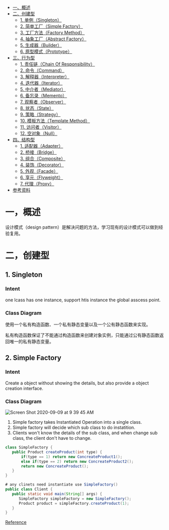 <!-- GFM-TOC -->
* [一、概述](#一概述)
* [二、创建型](#二创建型)
    * [1. 单例（Singleton）](#1-单例singleton)
    * [2. 简单工厂（Simple Factory）](#2-简单工厂simple-factory)
    * [3. 工厂方法（Factory Method）](#3-工厂方法factory-method)
    * [4. 抽象工厂（Abstract Factory）](#4-抽象工厂abstract-factory)
    * [5. 生成器（Builder）](#5-生成器builder)
    * [6. 原型模式（Prototype）](#6-原型模式prototype)
* [三、行为型](#三行为型)
    * [1. 责任链（Chain Of Responsibility）](#1-责任链chain-of-responsibility)
    * [2. 命令（Command）](#2-命令command)
    * [3. 解释器（Interpreter）](#3-解释器interpreter)
    * [4. 迭代器（Iterator）](#4-迭代器iterator)
    * [5. 中介者（Mediator）](#5-中介者mediator)
    * [6. 备忘录（Memento）](#6-备忘录memento)
    * [7. 观察者（Observer）](#7-观察者observer)
    * [8. 状态（State）](#8-状态state)
    * [9. 策略（Strategy）](#9-策略strategy)
    * [10. 模板方法（Template Method）](#10-模板方法template-method)
    * [11. 访问者（Visitor）](#11-访问者visitor)
    * [12. 空对象（Null）](#12-空对象null)
* [四、结构型](#四结构型)
    * [1. 适配器（Adapter）](#1-适配器adapter)
    * [2. 桥接（Bridge）](#2-桥接bridge)
    * [3. 组合（Composite）](#3-组合composite)
    * [4. 装饰（Decorator）](#4-装饰decorator)
    * [5. 外观（Facade）](#5-外观facade)
    * [6. 享元（Flyweight）](#6-享元flyweight)
    * [7. 代理（Proxy）](#7-代理proxy)
* [参考资料](#参考资料)
<!-- GFM-TOC -->

# 一，概述
设计模式（design pattern）是解决问题的方法，学习现有的设计模式可以做到经验复用。

# 二，创建型
## 1. Singleton
### Intent
one lcass has one instance, support htis instance the global asscess point.
### Class Diagram 
使用一个私有构造函数、一个私有静态变量以及一个公有静态函数来实现。

私有构造函数保证了不能通过构造函数来创建对象实例，只能通过公有静态函数返回唯一的私有静态变量。

## 2. Simple Factory 
### Intent 
Create a object without showing the details, but also provide a object creation interface. 
### Class Diagram
![Screen Shot 2020-09-09 at 9 39 45 AM](https://user-images.githubusercontent.com/19642027/92605998-6dcb5800-f280-11ea-9764-1c0f385d452b.png)

1. Simple factory takes Instantiated Operation into a single class. 
2. Simple factory will decide which sub class to do instatition. 
3. Clients won't know the details of the sub class, and when change sub class, the client don't have to change. 
```java
class SimpleFactory {
   public Product createProduct(int type) {
       if(type == 1) return new ConcreateProduct1();
       else if(type == 2) return new ConcreateProduct2();
       return new ConcreateProduct();
   }
}
```
```java
# any clinets need instantiate use SimpleFactory()
public class Client {
   public static void main(String[] args) {
      SimpleFactory simpleFactory = new SimpleFactory();
      Product product = simpleFactory.createProduct(1);
   }
}
```

[Reference](https://github.com/CyC2018/CS-Notes/blob/master/notes/%E8%AE%BE%E8%AE%A1%E6%A8%A1%E5%BC%8F.md)
